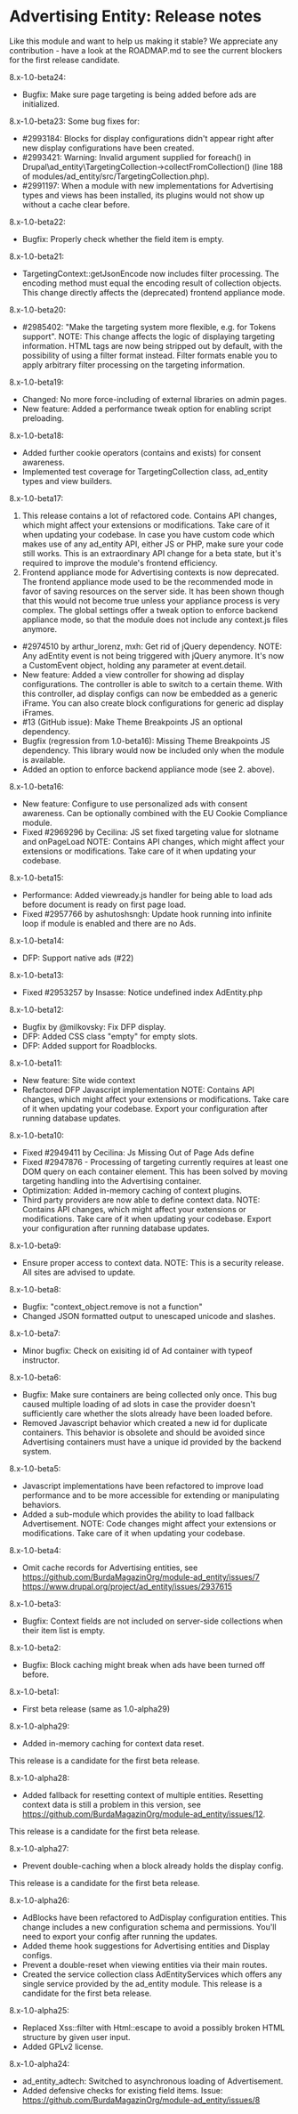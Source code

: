 # Advertising Entity: Release notes

Like this module and want to help us making it stable?
We appreciate any contribution - have a look at the ROADMAP.md
to see the current blockers for the first release candidate.

8.x-1.0-beta24:
- Bugfix: Make sure page targeting is being added before ads are initialized.

8.x-1.0-beta23:
Some bug fixes for:
- #2993184: Blocks for display configurations didn't appear right after
  new display configurations have been created.
- #2993421: Warning: Invalid argument supplied for foreach() in
  Drupal\ad_entity\TargetingCollection->collectFromCollection() (line 188 of
  modules/ad_entity/src/TargetingCollection.php).
- #2991197: When a module with new implementations for Advertising types and
  views has been installed, its plugins would not show up without a
  cache clear before.

8.x-1.0-beta22:
- Bugfix: Properly check whether the field item is empty.

8.x-1.0-beta21:
- TargetingContext::getJsonEncode now includes filter processing.
  The encoding method must equal the encoding result of collection objects.
  This change directly affects the (deprecated) frontend appliance mode.

8.x-1.0-beta20:
- #2985402: "Make the targeting system more flexible, e.g. for Tokens support".
  NOTE: This change affects the logic of displaying targeting information.
  HTML tags are now being stripped out by default, with the possibility
  of using a filter format instead. Filter formats enable you to apply
  arbitrary filter processing on the targeting information.

8.x-1.0-beta19:
- Changed: No more force-including of external libraries on admin pages.
- New feature: Added a performance tweak option for enabling script preloading.

8.x-1.0-beta18:
- Added further cookie operators (contains and exists) for consent awareness.
- Implemented test coverage for TargetingCollection class,
  ad_entity types and view builders.

8.x-1.0-beta17:
1. This release contains a lot of refactored code.
   Contains API changes, which might affect your extensions or modifications.
   Take care of it when updating your codebase. In case you have custom code
   which makes use of any ad_entity API, either JS or PHP, make sure your
   code still works. This is an extraordinary API change for a beta state,
   but it's required to improve the module's frontend efficiency.
2. Frontend appliance mode for Advertising contexts is now deprecated.
   The frontend appliance mode used to be the recommended mode in favor of
   saving resources on the server side. It has been shown though that this
   would not become true unless your appliance process is very complex.
   The global settings offer a tweak option to enforce backend appliance mode,
   so that the module does not include any context.js files anymore.
- #2974510 by arthur_lorenz, mxh: Get rid of jQuery dependency.
  NOTE: Any adEntity event is not being triggered with jQuery anymore.
  It's now a CustomEvent object, holding any parameter at event.detail.
- New feature: Added a view controller for showing ad display configurations.
  The controller is able to switch to a certain theme. With this controller,
  ad display configs can now be embedded as a generic iFrame. You can also
  create block configurations for generic ad display iFrames.
- #13 (GitHub issue): Make Theme Breakpoints JS an optional dependency.
- Bugfix (regression from 1.0-beta16): Missing Theme Breakpoints JS dependency.
  This library would now be included only when the module is available.
- Added an option to enforce backend appliance mode (see 2. above).

8.x-1.0-beta16:
- New feature: Configure to use personalized ads with consent awareness.
  Can be optionally combined with the EU Cookie Compliance module.
- Fixed #2969296 by Cecilina: JS set fixed targeting
  value for slotname and onPageLoad
NOTE: Contains API changes, which might affect your extensions or modifications.
      Take care of it when updating your codebase.

8.x-1.0-beta15:
- Performance: Added viewready.js handler for being able to load
  ads before document is ready on first page load.
- Fixed #2957766 by ashutoshsngh: Update hook running into infinite
  loop if module is enabled and there are no Ads.

8.x-1.0-beta14:
- DFP: Support native ads (#22)

8.x-1.0-beta13:
- Fixed #2953257 by Insasse: Notice undefined index AdEntity.php

8.x-1.0-beta12:
- Bugfix by @milkovsky: Fix DFP display.
- DFP: Added CSS class "empty" for empty slots.
- DFP: Added support for Roadblocks.

8.x-1.0-beta11:
- New feature: Site wide context
- Refactored DFP Javascript implementation
NOTE: Contains API changes, which might affect your extensions or modifications.
Take care of it when updating your codebase. Export your configuration after
running database updates.

8.x-1.0-beta10:
- Fixed #2949411 by Cecilina: Js Missing Out of Page Ads define
- Fixed #2947876 - Processing of targeting currently requires
  at least one DOM query on each container element. This has been solved
  by moving targeting handling into the Advertising container.
- Optimization: Added in-memory caching of context plugins.
- Third party providers are now able to define context data.
NOTE: Contains API changes, which might affect your extensions or modifications.
Take care of it when updating your codebase. Export your configuration after
running database updates.

8.x-1.0-beta9:
- Ensure proper access to context data.
NOTE: This is a security release. All sites are advised to update.

8.x-1.0-beta8:
- Bugfix: "context_object.remove is not a function"
- Changed JSON formatted output to unescaped unicode and slashes.

8.x-1.0-beta7:
- Minor bugfix: Check on exisiting id of Ad container with typeof instructor.

8.x-1.0-beta6:
- Bugfix: Make sure containers are being collected only once.
  This bug caused multiple loading of ad slots in case the provider
  doesn't sufficiently care whether the slots already have been loaded before.
- Removed Javascript behavior which created a new id for duplicate containers.
  This behavior is obsolete and should be avoided since Advertising containers
  must have a unique id provided by the backend system.

8.x-1.0-beta5:
- Javascript implementations have been refactored to improve load performance
  and to be more accessible for extending or manipulating behaviors.
- Added a sub-module which provides the ability to load fallback Advertisement.
NOTE: Code changes might affect your extensions or modifications.
Take care of it when updating your codebase.

8.x-1.0-beta4:
- Omit cache records for Advertising entities, see
  https://github.com/BurdaMagazinOrg/module-ad_entity/issues/7
  https://www.drupal.org/project/ad_entity/issues/2937615

8.x-1.0-beta3:
- Bugfix: Context fields are not included on server-side collections
  when their item list is empty.

8.x-1.0-beta2:
- Bugfix: Block caching might break when ads have been turned off before.

8.x-1.0-beta1:
- First beta release (same as 1.0-alpha29)

8.x-1.0-alpha29:
- Added in-memory caching for context data reset.

This release is a candidate for the first beta release.

8.x-1.0-alpha28:
- Added fallback for resetting context of multiple entities.
  Resetting context data is still a problem in this version, see
  https://github.com/BurdaMagazinOrg/module-ad_entity/issues/12.

This release is a candidate for the first beta release.

8.x-1.0-alpha27:
- Prevent double-caching when a block already holds the display config.

This release is a candidate for the first beta release.

8.x-1.0-alpha26:
- AdBlocks have been refactored to AdDisplay configuration entities.
  This change includes a new configuration schema and permissions.
  You'll need to export your config after running the updates.
- Added theme hook suggestions for Advertising entities and Display configs.
- Prevent a double-reset when viewing entities via their main routes.
- Created the service collection class AdEntityServices which offers
  any single service provided by the ad_entity module.
This release is a candidate for the first beta release.

8.x-1.0-alpha25:
- Replaced Xss::filter with Html::escape to avoid a possibly broken
  HTML structure by given user input.
- Added GPLv2 license.

8.x-1.0-alpha24:
- ad_entity_adtech: Switched to asynchronous loading of Advertisement.
- Added defensive checks for existing field items.
  Issue: https://github.com/BurdaMagazinOrg/module-ad_entity/issues/8
